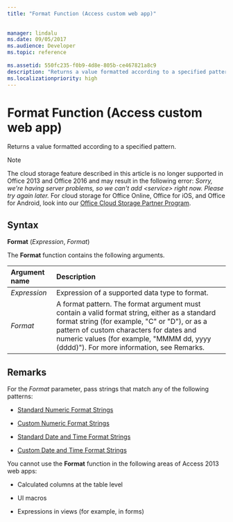 ```yaml
---
title: "Format Function (Access custom web app)"
 
 
manager: lindalu
ms.date: 09/05/2017
ms.audience: Developer
ms.topic: reference
  
ms.assetid: 550fc235-f0b9-4d8e-805b-ce467821a8c9
description: "Returns a value formatted according to a specified pattern."
ms.localizationpriority: high
---
```


# Format Function (Access custom web app)

Returns a value formatted according to a specified pattern.
  
> [!NOTE]
> The cloud storage feature described in this article is no longer supported in Office 2013 and Office 2016 and may result in the following error:
> *Sorry, we're having server problems, so we can't add \<service\> right now. Please try again later.*
> For cloud storage for Office Online, Office for iOS, and Office for Android, look into our [Office Cloud Storage Partner Program](/microsoft-365/cloud-storage-partner-program/).
  
## Syntax

 **Format** (*Expression*, *Format*)
  
The **Format** function contains the following arguments.
  
|**Argument name**|**Description**|
|:-----|:-----|
| *Expression*  <br/> |Expression of a supported data type to format. |
| *Format*  <br/> | A format pattern. The format argument must contain a valid format string, either as a standard format string (for example, "C" or "D"), or as a pattern of custom characters for dates and numeric values (for example, "MMMM dd, yyyy (dddd)"). For more information, see Remarks. |

## Remarks

For the *Format* parameter, pass strings that match any of the following patterns:
  
- [Standard Numeric Format Strings](https://msdn.microsoft.com/library/dwhawy9k%28v=vs.110%29.aspx)

- [Custom Numeric Format Strings](https://msdn.microsoft.com/library/0c899ak8%28v=vs.110%29.aspx)

- [Standard Date and Time Format Strings](https://msdn.microsoft.com/library/az4se3k1%28v=vs.110%29.aspx)

- [Custom Date and Time Format Strings](https://msdn.microsoft.com/library/8kb3ddd4%28v=vs.110%29.aspx)

You cannot use the **Format** function in the following areas of Access 2013 web apps:
  
- Calculated columns at the table level

- UI macros

- Expressions in views (for example, in forms)

